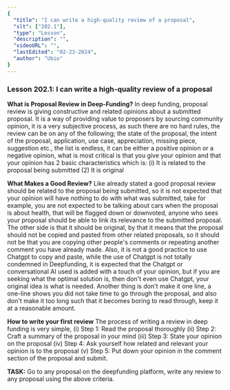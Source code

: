 ```yaml
---
{
  "title": "I can write a high-quality review of a proposal",
  "slt": ["202.1"],
  "type": "Lesson",
  "description": "",
  "videoURL": "",
  "lastEdited": "02-23-2024",
  "author": "Ubio"
}
---
```


### **Lesson 202.1: I can write a high-quality review of a proposal**

**What is Proposal Review in Deep-Funding?**
In deep funding, proposal review is giving constructive and related
opinions about a submitted proposal. It is a way of providing value to proposers by sourcing community opinion, it is a very subjective process, as such there are no hard rules, the review can be on any of the following; the state of the proposal, the intent of the proposal, application, use case, appreciation, missing piece, suggestion etc., the list is endless, it can be either a positive opinion or a negative opinion, what is most critical is that you give your opinion and that your opinion has 2 basic characteristics which is:
(i) It is related to the proposal being submitted
(2) It is original

**What Makes a Good Review?**
Like already stated a good proposal review should be related to the
proposal being submitted, so it is not expected that your opinion will have nothing to do with what was submitted, take for example, you are not expected to be talking about cars when the proposal is about health, that will be flagged down or downvoted, anyone who sees your proposal should be able to link its relevance to the submitted proposal. The other side is that it should be original, by that it means that the proposal should not be copied and pasted from other related proposals, so it should not be that you are copying other people\'s comments or repeating another comment you have already made. Also, it is not a good practice to use Chatgpt to copy and paste, while the use of Chatgpt is not totally condemned in Deepfunding, it is expected that the Chatgpt or
conversational AI used is added with a touch of your opinion, but if you are seeking what the optimal solution is, then don\'t even use Chatgpt, your original idea is what is needed. Another thing is don\'t make it one line, a one-line shows you did not take time to go through the proposal, and also don\'t make it too long such that it becomes boring to read through, keep it at a reasonable amount.

**How to write your first review**
The process of writing a review in deep funding is very simple,
(i) Step 1: Read the proposal thoroughly
(ii) Step 2: Craft a summary of the proposal in your mind
(iii) Step 3: State your opinion on the proposal
(iv) Step 4: Ask yourself how related and relevant your opinion is to the proposal
(v) Step 5: Put down your opinion in the comment section of the proposal and submit.

**TASK:** Go to any proposal on the deepfunding platform, write any
review to any proposal using the above criteria.
